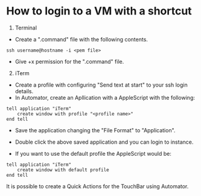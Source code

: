 # How to login to a VM with a shortcut

1. Terminal
+ Create a ".command" file with the following contents.
```
ssh username@hostname -i <pem file>
```
+ Give +x permission for the ".command" file.

2. iTerm
+ Create a profile with configuring "Send text at start" to your ssh login details.
+ In Automator, create an Apllication with a AppleScript with the following:
```
tell application "iTerm"
	create window with profile "<profile name>"
end tell
```
+ Save the application changing the "File Format" to "Application".
+ Double click the above saved application and you can login to instance.

+ If you want to use the default profile the AppleScript would be:
```
tell application "iTerm"
	create window with default profile
end tell
```

It is possible to create a Quick Actions for the TouchBar using Automator.

